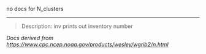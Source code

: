 no docs for N_clusters

---

> Description: inv prints out inventory number

_Docs derived from <https://www.cpc.ncep.noaa.gov/products/wesley/wgrib2/n.html>_
